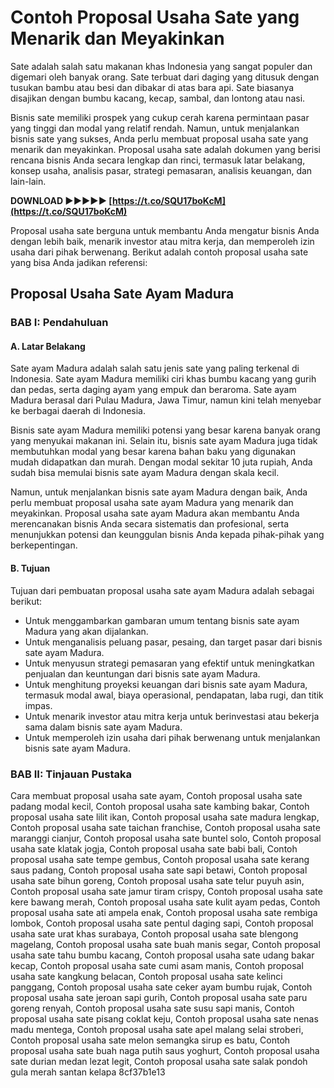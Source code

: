 
 
# Contoh Proposal Usaha Sate yang Menarik dan Meyakinkan
 
Sate adalah salah satu makanan khas Indonesia yang sangat populer dan digemari oleh banyak orang. Sate terbuat dari daging yang ditusuk dengan tusukan bambu atau besi dan dibakar di atas bara api. Sate biasanya disajikan dengan bumbu kacang, kecap, sambal, dan lontong atau nasi.
 
Bisnis sate memiliki prospek yang cukup cerah karena permintaan pasar yang tinggi dan modal yang relatif rendah. Namun, untuk menjalankan bisnis sate yang sukses, Anda perlu membuat proposal usaha sate yang menarik dan meyakinkan. Proposal usaha sate adalah dokumen yang berisi rencana bisnis Anda secara lengkap dan rinci, termasuk latar belakang, konsep usaha, analisis pasar, strategi pemasaran, analisis keuangan, dan lain-lain.
 
**DOWNLOAD ►►►►► [https://t.co/SQU17boKcM](https://t.co/SQU17boKcM)**


 
Proposal usaha sate berguna untuk membantu Anda mengatur bisnis Anda dengan lebih baik, menarik investor atau mitra kerja, dan memperoleh izin usaha dari pihak berwenang. Berikut adalah contoh proposal usaha sate yang bisa Anda jadikan referensi:
  
## Proposal Usaha Sate Ayam Madura
 
### BAB I: Pendahuluan
 
#### A. Latar Belakang
 
Sate ayam Madura adalah salah satu jenis sate yang paling terkenal di Indonesia. Sate ayam Madura memiliki ciri khas bumbu kacang yang gurih dan pedas, serta daging ayam yang empuk dan beraroma. Sate ayam Madura berasal dari Pulau Madura, Jawa Timur, namun kini telah menyebar ke berbagai daerah di Indonesia.
 
Bisnis sate ayam Madura memiliki potensi yang besar karena banyak orang yang menyukai makanan ini. Selain itu, bisnis sate ayam Madura juga tidak membutuhkan modal yang besar karena bahan baku yang digunakan mudah didapatkan dan murah. Dengan modal sekitar 10 juta rupiah, Anda sudah bisa memulai bisnis sate ayam Madura dengan skala kecil.
 
Namun, untuk menjalankan bisnis sate ayam Madura dengan baik, Anda perlu membuat proposal usaha sate ayam Madura yang menarik dan meyakinkan. Proposal usaha sate ayam Madura akan membantu Anda merencanakan bisnis Anda secara sistematis dan profesional, serta menunjukkan potensi dan keunggulan bisnis Anda kepada pihak-pihak yang berkepentingan.
 
#### B. Tujuan
 
Tujuan dari pembuatan proposal usaha sate ayam Madura adalah sebagai berikut:
 
- Untuk menggambarkan gambaran umum tentang bisnis sate ayam Madura yang akan dijalankan.
- Untuk menganalisis peluang pasar, pesaing, dan target pasar dari bisnis sate ayam Madura.
- Untuk menyusun strategi pemasaran yang efektif untuk meningkatkan penjualan dan keuntungan dari bisnis sate ayam Madura.
- Untuk menghitung proyeksi keuangan dari bisnis sate ayam Madura, termasuk modal awal, biaya operasional, pendapatan, laba rugi, dan titik impas.
- Untuk menarik investor atau mitra kerja untuk berinvestasi atau bekerja sama dalam bisnis sate ayam Madura.
- Untuk memperoleh izin usaha dari pihak berwenang untuk menjalankan bisnis sate ayam Madura.

### BAB II: Tinjauan Pustaka

Cara membuat proposal usaha sate ayam,  Contoh proposal usaha sate padang modal kecil,  Contoh proposal usaha sate kambing bakar,  Contoh proposal usaha sate lilit ikan,  Contoh proposal usaha sate madura lengkap,  Contoh proposal usaha sate taichan franchise,  Contoh proposal usaha sate maranggi cianjur,  Contoh proposal usaha sate buntel solo,  Contoh proposal usaha sate klatak jogja,  Contoh proposal usaha sate babi bali,  Contoh proposal usaha sate tempe gembus,  Contoh proposal usaha sate kerang saus padang,  Contoh proposal usaha sate sapi betawi,  Contoh proposal usaha sate bihun goreng,  Contoh proposal usaha sate telur puyuh asin,  Contoh proposal usaha sate jamur tiram crispy,  Contoh proposal usaha sate kere bawang merah,  Contoh proposal usaha sate kulit ayam pedas,  Contoh proposal usaha sate ati ampela enak,  Contoh proposal usaha sate rembiga lombok,  Contoh proposal usaha sate pentul daging sapi,  Contoh proposal usaha sate urat khas surabaya,  Contoh proposal usaha sate blengong magelang,  Contoh proposal usaha sate buah manis segar,  Contoh proposal usaha sate tahu bumbu kacang,  Contoh proposal usaha sate udang bakar kecap,  Contoh proposal usaha sate cumi asam manis,  Contoh proposal usaha sate kangkung belacan,  Contoh proposal usaha sate kelinci panggang,  Contoh proposal usaha sate ceker ayam bumbu rujak,  Contoh proposal usaha sate jeroan sapi gurih,  Contoh proposal usaha sate paru goreng renyah,  Contoh proposal usaha sate susu sapi manis,  Contoh proposal usaha sate pisang coklat keju,  Contoh proposal usaha sate nenas madu mentega,  Contoh proposal usaha sate apel malang selai stroberi,  Contoh proposal usaha sate melon semangka sirup es batu,  Contoh proposal usaha sate buah naga putih saus yoghurt,  Contoh proposal usaha sate durian medan lezat legit,  Contoh proposal usaha sate salak pondoh gula merah santan kelapa
 8cf37b1e13


